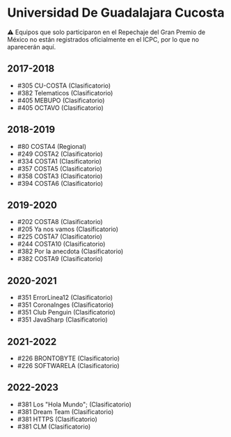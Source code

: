 # Universidad De Guadalajara Cucosta

:warning: Equipos que solo participaron en el Repechaje del Gran Premio de México no están registrados oficialmente en el ICPC, por lo que no aparecerán aquí.

## 2017-2018

- #305 CU-COSTA (Clasificatorio)
- #382 Telematicos (Clasificatorio)
- #405 MEBUPO (Clasificatorio)
- #405 OCTAVO (Clasificatorio)

## 2018-2019

- #80 COSTA4 (Regional)
- #249 COSTA2 (Clasificatorio)
- #334 COSTA1 (Clasificatorio)
- #357 COSTA5 (Clasificatorio)
- #358 COSTA3 (Clasificatorio)
- #394 COSTA6 (Clasificatorio)

## 2019-2020

- #202 COSTA8 (Clasificatorio)
- #205 Ya nos vamos (Clasificatorio)
- #225 COSTA7 (Clasificatorio)
- #244 COSTA10 (Clasificatorio)
- #382 Por la anecdota (Clasificatorio)
- #382 COSTA9 (Clasificatorio)

## 2020-2021

- #351 ErrorLinea12 (Clasificatorio)
- #351 CoronaInges (Clasificatorio)
- #351 Club Penguin (Clasificatorio)
- #351 JavaSharp (Clasificatorio)

## 2021-2022

- #226 BRONTOBYTE (Clasificatorio)
- #226 SOFTWARELA (Clasificatorio)

## 2022-2023

- #381 Los "Hola Mundo"; (Clasificatorio)
- #381 Dream Team (Clasificatorio)
- #381 HTTPS (Clasificatorio)
- #381 CLM (Clasificatorio)


